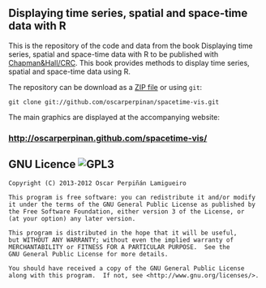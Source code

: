 Displaying time series, spatial and space-time data with R
----
This is the repository of the code and data from the book Displaying time series, spatial and space-time data with R to be published with [Chapman&Hall/CRC]((http://www.taylorandfrancis.com/books/series/CRCTHERSER/)). This book provides methods to display time series, spatial and space-time data using R. 

The repository can be download as a [ZIP file](https://github.com/oscarperpinan/spacetime-vis/archive/master.zip) or using `git`:
    
    git clone git://github.com/oscarperpinan/spacetime-vis.git

The main graphics are displayed at the accompanying website:

### http://oscarperpinan.github.com/spacetime-vis/

GNU Licence ![GPL3](http://www.gnu.org/graphics/gplv3-127x51.png)
----

    Copyright (C) 2013-2012 Oscar Perpiñán Lamigueiro
  
    This program is free software: you can redistribute it and/or modify
    it under the terms of the GNU General Public License as published by
    the Free Software Foundation, either version 3 of the License, or
    (at your option) any later version.

    This program is distributed in the hope that it will be useful,
    but WITHOUT ANY WARRANTY; without even the implied warranty of
    MERCHANTABILITY or FITNESS FOR A PARTICULAR PURPOSE.  See the
    GNU General Public License for more details.

    You should have received a copy of the GNU General Public License
    along with this program.  If not, see <http://www.gnu.org/licenses/>.

